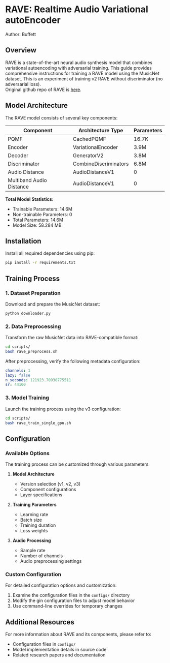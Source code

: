 # RAVE: Realtime Audio Variational autoEncoder
Author: Buffett

## Overview

RAVE is a state-of-the-art neural audio synthesis model that combines variational autoencoding with adversarial training. This guide provides comprehensive instructions for training a RAVE model using the MusicNet dataset. This is an experiment of training v2 RAVE without discriminator (no adversarial loss).<br>
Original github repo of RAVE is [here](https://github.com/acids-ircam/RAVE).<br>



## Model Architecture

The RAVE model consists of several key components:

| Component                 | Architecture Type      | Parameters |
|--------------------------|------------------------|------------|
| PQMF                     | CachedPQMF            | 16.7K      |
| Encoder                  | VariationalEncoder     | 3.9M       |
| Decoder                  | GeneratorV2            | 3.8M       |
| Discriminator            | CombineDiscriminators  | 6.8M       |
| Audio Distance           | AudioDistanceV1        | 0          |
| Multiband Audio Distance | AudioDistanceV1        | 0          |

**Total Model Statistics:**
- Trainable Parameters: 14.6M
- Non-trainable Parameters: 0
- Total Parameters: 14.6M
- Model Size: 58.284 MB

## Installation

Install all required dependencies using pip:

```bash
pip install -r requirements.txt
```

## Training Process

### 1. Dataset Preparation

Download and prepare the MusicNet dataset:

```bash
python downloader.py
```

### 2. Data Preprocessing

Transform the raw MusicNet data into RAVE-compatible format:

```bash
cd scripts/
bash rave_preprocess.sh
```

After preprocessing, verify the following metadata configuration:
```yaml
channels: 1
lazy: false
n_seconds: 121923.70938775511
sr: 44100
```

### 3. Model Training

Launch the training process using the v3 configuration:

```bash
cd scripts/
bash rave_train_single_gpu.sh
```

## Configuration

### Available Options

The training process can be customized through various parameters:

1. **Model Architecture**
   - Version selection (v1, v2, v3)
   - Component configurations
   - Layer specifications

2. **Training Parameters**
   - Learning rate
   - Batch size
   - Training duration
   - Loss weights

3. **Audio Processing**
   - Sample rate
   - Number of channels
   - Audio preprocessing settings

### Custom Configuration

For detailed configuration options and customization:
1. Examine the configuration files in the `configs/` directory
2. Modify the gin configuration files to adjust model behavior
3. Use command-line overrides for temporary changes

## Additional Resources

For more information about RAVE and its components, please refer to:
- Configuration files in `configs/`
- Model implementation details in source code
- Related research papers and documentation
